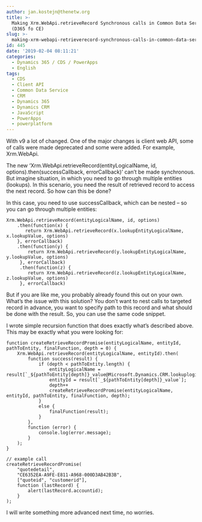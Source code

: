 ```yaml
---
author: jan.kostejn@thenetw.org
title: >-
  Making Xrm.WebApi.retrieveRecord Synchronous calls in Common Data Service
  (D365 fo CE)
slug: >-
  making-xrm-webapi-retrieverecord-synchronous-calls-in-common-data-service-d365-fo-ce
id: 445
date: '2019-02-04 08:11:21'
categories:
  - Dynamics 365 / CDS / PowerApps
  - English
tags:
  - CDS
  - Client API
  - Common Data Service
  - CRM
  - Dynamics 365
  - Dynamics CRM
  - JavaScript
  - PowerApps
  - powerplatform
---
```


With v9 a lot of changed. One of the major changes is client web API, some of calls were made deprecated and some were added. For example, Xrm.WebApi.

The new ‘Xrm.WebApi.retrieveRecord(entityLogicalName, id, options).then(successCallback, errorCallback)’ can’t be made synchronous. But imagine situation, in which you need to go through multiple entities (lookups). In this scenario, you need the result of retrieved record to access the next record. So how can this be done?

In this case, you need to use successCallback, which can be nested – so you can go through multiple entities:

    Xrm.WebApi.retrieveRecord(entityLogicalName, id, options)
        .then(function(x) {
           return Xrm.WebApi.retrieveRecord(x.lookupEntityLogicalName, x.lookupValue, options)
        }, errorCallback)
        .then(function(y) {
            return Xrm.WebApi.retrieveRecord(y.lookupEntityLogicalName, y.lookupValue, options)
         }, errorCallback)
         .then(function(z) {
            return Xrm.WebApi.retrieveRecord(z.lookupEntityLogicalName, z.lookupValue, options)
         }, errorCallback)

But if you are like me, you probably already found this out on your own. What’s the issue with this solution? You don’t want to nest calls to targeted record in advance, you want to specify path to this record and what should be done with the result. So, you can use the same code snippet.

I wrote simple recursion function that does exactly what’s described above. This may be exactly what you were looking for:

    function createRetrieveRecordPromise(entityLogicalName, entityId, pathToEntity, finalFunction, depth = 0) {
        Xrm.WebApi.retrieveRecord(entityLogicalName, entityId).then(
            function success(result) {
                if (depth < pathToEntity.length) {
                    entityLogicalName = result[`_${pathToEntity[depth]}_value@Microsoft.Dynamics.CRM.lookuplogicalname`];
                    entityId = result[`_${pathToEntity[depth]}_value`];
                    depth++
                    createRetrieveRecordPromise(entityLogicalName, entityId, pathToEntity, finalFunction, depth);
                }
                else {
                    finalFunction(result);
                }
            },
            function (error) {
                console.log(error.message);
            }
        );
    }

    // example call
    createRetrieveRecordPromise(
        "quotedetail",
        "CE6352EA-A9FE-E811-A968-000D3AB42B3B",
        ["quoteid", "customerid"],
        function (lastRecord) {
            alert(lastRecord.accountid);
        }
    );

I will write something more advanced next time, no worries.